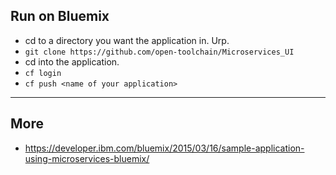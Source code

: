 ## Run on Bluemix

* cd to a directory you want the application in. Urp.
* ```git clone https://github.com/open-toolchain/Microservices_UI```
* cd into the application.
* ```cf login```
* ```cf push <name of your application>```

---
## More

* https://developer.ibm.com/bluemix/2015/03/16/sample-application-using-microservices-bluemix/

